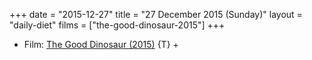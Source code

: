 +++
date = "2015-12-27"
title = "27 December 2015 (Sunday)"
layout = "daily-diet"
films = ["the-good-dinosaur-2015"]
+++


* Film: [The Good Dinosaur (2015)](/films/the-good-dinosaur-2015) {T} +